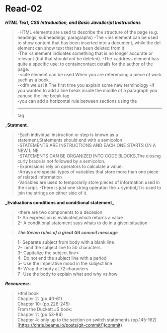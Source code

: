 # Read-02

**_HTML Text, CSS Introduction, and Basic JavaScript Instructions_**

>-HTML elements are used to describe the structure of the page (e.g. headings, subheadings, paragraphs)
>-The <ins element can be used to show content that has been inserted into a document, while the del element can show text that has been deleted from it  
>-The <s element indicates something that is no longer accurate or relevant (but that should not be deleted).
>-The <address element has quite a specific use: to containcontact details for the author of the page.  
>-<cite element can be used When you are referencing a piece of work such as a book.  
>-<dfn we usi it The first time you explain some new terminology
>-if you wanted to add a line break inside the middle of a paragraph you canuse the line break tag <br />
>-you can add a horizontal rule between sections using the <hr /> tag

**_Statment**_
>-Each individual instruction or step is known as a statement,Statements should end with a semicolon  
>-STATEMENTS ARE INSTRUCTIONS AND EACH ONE STARTS ON A NEW LINE  
>-STATEMENTS CAN BE ORGANIZED INTO CODE BLOCKS,The closing curly brace is not followed by a semicolon.  
>-Expressions rely on operators to calculate a value.  
>-Arrays are special types of variables that store more than one piece of related information  
>-Variables are used to temporarily store pieces of information used in the script. 
>-There is just one string operator: the + symbol,It is used to join the strings on either side of it. 

**_Evaluations conditions and conditional statement**_  

>-there are two components to a decesion   
>1- An expression is evaluated,which returns a value  
>2- A conditional statement says whats to do in a given situation 

>**_The Seven rules of a great Git commit message_**  

>1- Separate subject from body with a blank line  
>2- Limit the subject line to 50 characters.  
>3- Capitalize the subject line>  
>4- Do not end the subject line with a period  
>5- Use the imperative mood in the subject line  
>6- Wrap the body at 72 characters  
>7- Use the body to explain what and why vs.how

**_Recources_:-**   
>Html book  
>Chapter 2:  (pp.40-61)  
>Chapter 10: (pp.226-245)  
>From the Duckett JS book:  
>Chapter 2: (pp.53-84)  
>Chapter 4: only up to the section on switch statements (pp.145-162)   
>[https://chris.beams.io/posts/git-commit/](commit)